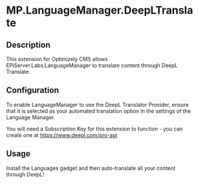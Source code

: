 # MP.LanguageManager.DeepLTranslate

## Description

This extension for Optimizely CMS allows EPiServer.Labs.LanguageManager to translate content through DeepL Translate.

## Configuration

To enable LanguageManager to use the DeepL Translator Provider, ensure that it is selected as your automated translation option in the settings of the Language Manager.

You will need a Subscription Key for this extension to function - you can create one at https://www.deepl.com/pro-api

## Usage

Install the Languages gadget and then auto-translate all your content through DeepL!
